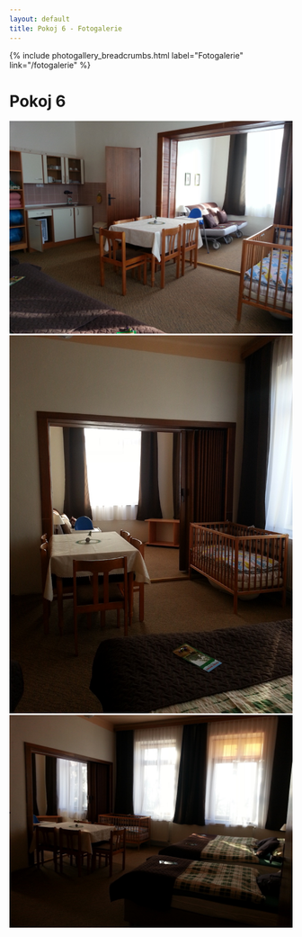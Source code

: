 ```yaml
---
layout: default
title: Pokoj 6 - Fotogalerie
---
```


{% include photogallery_breadcrumbs.html label="Fotogalerie" link="/fotogalerie" %}

# Pokoj 6

[ ![Pokoj 6](/fotky/pokoj-6/01.jpg) ](/fotky/pokoj-6/01.jpg)
[ ![Pokoj 6](/fotky/pokoj-6/02.jpg) ](/fotky/pokoj-6/02.jpg)
[ ![Pokoj 6](/fotky/pokoj-6/03.jpg) ](/fotky/pokoj-6/03.jpg)
